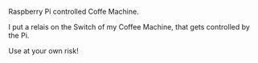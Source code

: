 Raspberry Pi controlled Coffe Machine.

I put a relais on the Switch of my Coffee Machine,
that gets controlled by the Pi.

Use at your own risk!
